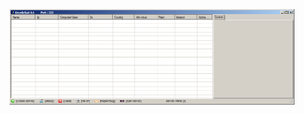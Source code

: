 ![Screenshot](https://raw.githubusercontent.com/Cryakl/Ultimate-RAT-Collection/refs/heads/main/DevilsRat/Devils-Rat%206.0/Screenshot.png)
